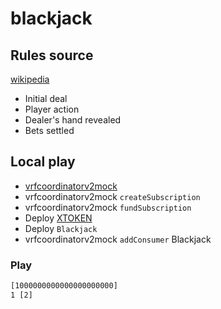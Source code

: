 # blackjack

## Rules source

[wikipedia](https://en.wikipedia.org/wiki/Blackjack)

- Initial deal
- Player action
- Dealer's hand revealed
- Bets settled

## Local play

- [vrfcoordinatorv2mock](https://docs.chain.link/vrf/v2/subscription/examples/test-locally#deploy-vrfcoordinatorv2mock)
- vrfcoordinatorv2mock `createSubscription`
- vrfcoordinatorv2mock `fundSubscription`
- Deploy [XTOKEN](https://github.com/chainplay-x/chainplay-x/blob/main/x-token/x-token.sol)
- Deploy `Blackjack`
- vrfcoordinatorv2mock `addConsumer` Blackjack

### Play

```txt
[1000000000000000000000]
1 [2]
```
